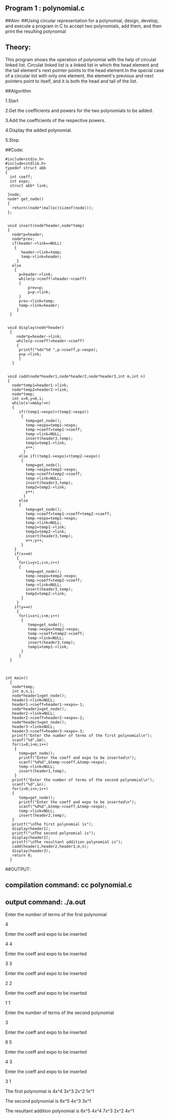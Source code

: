 ## Program 1 : polynomial.c
##Aim:
##Using circular representation for a polynomial, design, develop, and execute a program in C to accept two polynomials, add them, and then print the resulting polynomial

## Theory: 
This program shows the operation of polynomial with the help of circulat linked list. Circulat linked list is a linked list in which the head element and the tail element's next pointer points to the head element.In the special case of a circular list with only one element, the element's previous and next pointers point to itself, and it is both the head and tail of the list. 

##Algorithm

1.Start

2.Get the coefficients and powers for the two polynomials to be added.
 
3.Add the coefficients of the respective powers.
 
4.Display the added polynomial.

5.Stop.
 
##Code:

    #include<stdio.h>
    #include<stdlib.h>
    typedef struct abb
    {
      int coeff;
      int expo;
      struct abb* link;

     }node;
     node* get_node()
     {
       return((node*)malloc(sizeof(node)));
     };


     void insert(node*header,node*temp)
     {
       node*p=header;
       node*prev;
       if(header->link==NULL)
        {
           header->link=temp;
           temp->link=header;
         }
       else
        {
          p=header->link;
          while(p->coeff!=header->coeff)
          {
              prev=p;
              p=p->link;
          }
          prev->link=temp;
          temp->link=header;
         }
      }


     void display(node*header)
      {
         node*p=header->link;
         while(p->coeff!=header->coeff)
         {
          printf("%dx^%d ",p->coeff,p->expo);
          p=p->link;
          }
       }


     void cadd(node*header1,node*header2,node*header3,int m,int n)
     {
       node*temp1=header1->link;
       node*temp2=header2->link;
       node*temp;
       int x=0,y=0,i;
       while(x!=m&&y!=n)
       {
          if((temp1->expo)>(temp2->expo))
           {
             temp=get_node();
             temp->expo=temp1->expo;
             temp->coeff=temp1->coeff;
             temp->link=NULL;
             insert(header3,temp);
             temp1=temp1->link;
             x++;
            }
          else if((temp1->expo)<(temp2->expo))
           {
             temp=get_node();
             temp->expo=temp2->expo;
             temp->coeff=temp2->coeff;
             temp->link=NULL;
             insert(header3,temp);
             temp2=temp2->link;
             y++;
            }
          else
          {
             temp=get_node();
             temp->coeff=temp1->coeff+temp2->coeff;
             temp->expo=temp1->expo;
             temp->link=NULL;
             temp1=temp1->link;
             temp2=temp2->link;
             insert(header3,temp);
             x++;y++;
           }
        }
        if(x==m)
         {
          for(i=y+1;i<n;i++)
          {
             temp=get_node();
             temp->expo=temp2->expo;
             temp->coeff=temp2->coeff;
             temp->link=NULL;
             insert(header3,temp);
             temp2=temp2->link;
           }
         }
        if(y==n)
         {
          for(i=x+1;i<m;i++)
           {
              temp=get_node();
              temp->expo=temp2->expo;
              temp->coeff=temp2->coeff;
              temp->link=NULL;
              insert(header3,temp);
              temp1=temp1->link;
           } 
          }
      }
    


    int main()
      {
       node*temp;
       int m,n,i;
       node*header1=get_node();
       header1->link=NULL;
       header1->coeff=header1->expo=-1;
       node*header2=get_node();
       header2->link=NULL;
       header2->coeff=header2->expo=-2;
       node*header3=get_node();
       header3->link=NULL;
       header3->coeff=header3->expo=-3;
       printf("Enter the number of terms of the first polynomial\n");
       scanf("%d",&m);
       for(i=0;i<m;i++)
        {
          temp=get_node();
          printf("Enter the coeff and expo to be inserted\n");
          scanf("%d%d",&temp->coeff,&temp->expo);
          temp->link=NULL;
          insert(header1,temp);
        } 
       printf("Enter the number of terms of the second polynomial\n");
       scanf("%d",&n);
       for(i=0;i<n;i++)
       {
          temp=get_node();
          printf("Enter the coeff and expo to be inserted\n");
          scanf("%d%d",&temp->coeff,&temp->expo);
          temp->link=NULL;
          insert(header2,temp);
       }
       printf("\nThe first polynomial is");
       display(header1);
       printf("\nThe second polynomial is");
       display(header2);
       printf("\nThe resultant addition polynomial is");
       cadd(header1,header2,header3,m,n);
       display(header3);
       return 0;
      }


##OUTPUT:
## compilation command: cc polynomial.c
## output command: ./a.out

Enter the number of terms of the first polynomial

4

Enter the coeff and expo to be inserted

4 4

Enter the coeff and expo to be inserted

3 3

Enter the coeff and expo to be inserted

2 2

Enter the coeff and expo to be inserted

1 1

Enter the number of terms of the second polynomial

3

Enter the coeff and expo to be inserted

6 5

Enter the coeff and expo to be inserted

4 3

Enter the coeff and expo to be inserted

3 1

The first polynomial is 4x^4 3x^3 2x^2 1x^1

The second polynomial is 6x^5 4x^3 3x^1

The resultant addition polynomial is 6x^5 4x^4 7x^3 2x^2 4x^1


